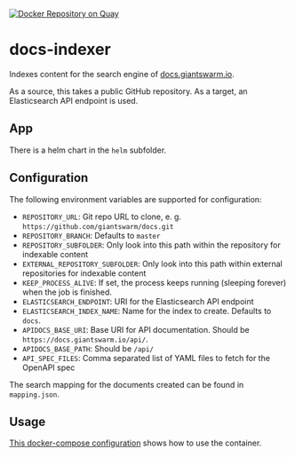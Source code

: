 [![Docker Repository on Quay](https://quay.io/repository/giantswarm/docs-indexer/status "Docker Repository on Quay")](https://quay.io/repository/giantswarm/docs-indexer)

# docs-indexer

Indexes content for the search engine of [docs.giantswarm.io](https://docs.giantswarm.io).

As a source, this takes a public GitHub repository. As a target, an Elasticsearch API endpoint is used.

## App

There is a helm chart in the `helm` subfolder.

## Configuration

The following environment variables are supported for configuration:

- `REPOSITORY_URL`: Git repo URL to clone, e. g. `https://github.com/giantswarm/docs.git`
- `REPOSITORY_BRANCH`: Defaults to `master`
- `REPOSITORY_SUBFOLDER`: Only look into this path within the repository for indexable content
- `EXTERNAL_REPOSITORY_SUBFOLDER`: Only look into this path within external repositories for indexable content
- `KEEP_PROCESS_ALIVE`: If set, the process keeps running (sleeping forever) when the job is finished.
- `ELASTICSEARCH_ENDPOINT`: URI for the Elasticsearch API endpoint
- `ELASTICSEARCH_INDEX_NAME`: Name for the index to create. Defaults to `docs`.
- `APIDOCS_BASE_URI`: Base URI for API documentation. Should be `https://docs.giantswarm.io/api/`.
- `APIDOCS_BASE_PATH`: Should be `/api/`
- `API_SPEC_FILES`: Comma separated list of YAML files to fetch for the OpenAPI spec

The search mapping for the documents created can be found in `mapping.json`.

## Usage

[This docker-compose configuration](https://github.com/giantswarm/docs/blob/master/docker-compose.yaml)
shows how to use the container.
